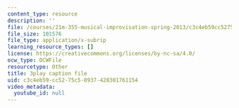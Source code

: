 ```yaml
---
content_type: resource
description: ''
file: /courses/21m-355-musical-improvisation-spring-2013/c3c4eb59cc5275c58937428301761154_qsEYV-yD0H0.srt
file_size: 101576
file_type: application/x-subrip
learning_resource_types: []
license: https://creativecommons.org/licenses/by-nc-sa/4.0/
ocw_type: OCWFile
resourcetype: Other
title: 3play caption file
uid: c3c4eb59-cc52-75c5-8937-428301761154
video_metadata:
  youtube_id: null
---
```

